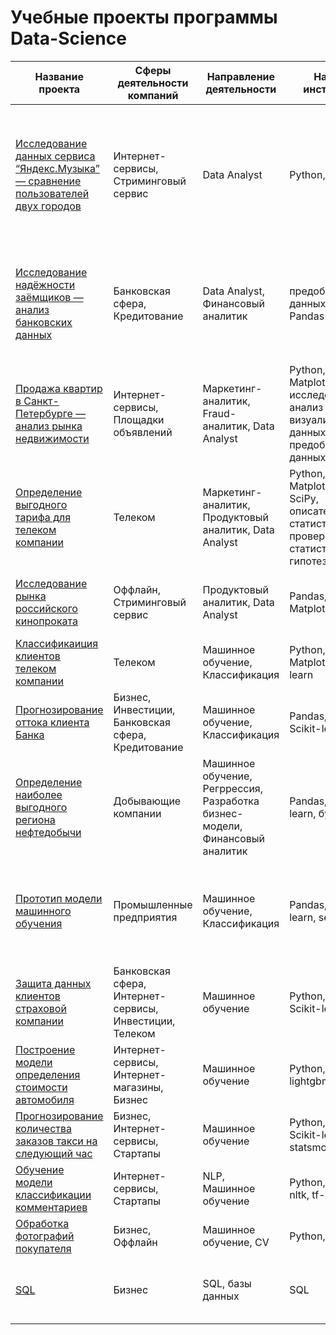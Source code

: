 # Учебные проекты программы Data-Science

| Название проекта | Сферы деятельности компаний | Направление деятельности | Навыки и инструменты | Задачи проекта | Ключевые слова проекта |
|----------|----------|----------|----------|----------|----------|
| [Исследование данных сервиса “Яндекс.Музыка” — сравнение пользователей двух городов](/BasicPython/BasicPython.ipynb)  | Интернет-сервисы, Стриминговый сервис | Data Analyst | Python, Pandas | На реальных данных Яндекс.Музыки c помощью библиотеки Pandas и её возможностей проверить данные и сравнить поведение и предпочтения пользователей двух столиц — Москвы и Санкт-Петербурга. | обработка данных, дубликаты, пропуски, логическая индексация, группировка, сортировка |
| [Исследование надёжности заёмщиков — анализ банковских данных](/DataPreprocessing/DataPreprocessing.ipynb)   | Банковская сфера, Кредитование   | Data Analyst, Финансовый аналитик    | предобработка данных, Python, Pandas   | На основе статистики о платёжеспособности клиентов исследовать влияет ли семейное положение и количество детей клиента на факт возврата кредита в срок   | обработка данных, дубликаты, пропуски, категоризация, декомпозиция |
| [Продажа квартир в Санкт-Петербурге — анализ рынка недвижимости](/ExploratoryDataAnalysis/ExploratoryDataAnalysis.ipynb)    | Интернет-сервисы, Площадки объявлений  | Маркетинг-аналитик, Fraud-аналитик, Data Analyst   | Python, Pandas, Matplotlib, исследовательский анализ данных, визуализация данных, предобработка данных  | Используя данные сервиса Яндекс.Недвижимость, определить рыночную стоимость объектов недвижимости и типичные параметры квартир   | обработка данных, histogram, boxplot, scattermatrix, категоризация, scatterplot,  фрод-мониторинг  |
| [Определение выгодного тарифа для телеком компании](/StatisticalDataAnalysis/StatisticalDataAnalysis.ipynb)   | Телеком   | Маркетинг-аналитик, Продуктовый аналитик, Data Analyst   | Python, Pandas, Matplotlib, NumPy, SciPy, описательная статистика, проверка статистических гипотез   | На основе данных клиентов оператора сотовой связи проанализировать поведение клиентов и поиск оптимального тарифа   | обработка данных, histogram, boxplot, статистический тест, критерий Стьюдента   |
| [Исследование рынка российского кинопроката](/FirstAssemblyProject/FirstAssemblyProject.ipynb)  | Оффлайн, Стриминговый сервис   | Продуктовый аналитик, Data Analyst   | Pandas, Python, Matplotlib   | Выполнить исследование рынка российского кинопроката   | обработка данных, histogram, boxplot, статистический тест |
| [Классификаиция клиентов телеком компании](/IntroductionToML/IntroductionToML.ipynb) | Телеком  | Машинное обучение, Классификация    | Python, Pandas, Matplotlib, Scikit-learn   | На основе данных предложить клиенту тариф.   | классификация, подбор гиперпараметров, выбор модели МО  |
| [Прогнозирование оттока клиента Банка](/LearningWithTeacher/LearningWithTeacher.ipynb) | Бизнес, Инвестиции, Банковская сфера, Кредитование | Машинное обучение, Классификация | Pandas, Matplotlib, Scikit-learn | На основе данных из банка определить клиент, который может уйти | классификация, подбор гиперпараметров, выбор модели МО |
| [Определение наиболее выгодного региона нефтедобычи](/MachineLearningInBusiness/MachineLearningInBusiness.ipynb)  | Добывающие компании | Машинное обучение, Регррессия, Разработка бизнес-модели, Финансовый аналитик | Pandas, Scikit-learn, бутстреп   | На основе данных геологи разведки выбрать район добычи нефти   | регрессия, разработка бизнес-модели, бутстреп |
| [Прототип модели машинного обучения ](/SecondAssemblyProject/SecondAssemblyProject.ipynb)  | Промышленные предприятия   | Машинное обучение, Классификация    | Pandas, Scikit-learn, seaborn | Разработать модель, которая должна предсказать коэффициент восстановления золота из золотосодержащей руды. | Классификация, бизнес модель |
| [Защита данных клиентов страховой компании ](/LinearAlgebra/LinearAlgebra.ipynb) | Банковская сфера, Интернет-сервисы, Инвестиции, Телеком | Машинное обучение | Python, NumPy, Scikit-learn  | Разработка модели анонимизации персональных данных   | линейная алгебра, регрессия  |
| [Построение модели определения стоимости автомобиля ](/NumericalMethods/NumericalMethods.ipynb) | Интернет-сервисы, Интернет-магазины, Бизнес  |Машинное обучение  | Python, Pandas, lightgbm | Разработка системы рекомендации стоимости автомобиля на основе его описания | градиентный бустинг, регрессия |
| [Прогнозирование количества заказов такси на следующий час ](/TimeSeries/TimeSeries.ipynb) | Бизнес, Интернет-сервисы, Стартапы  | Машинное обучение  | Python, Pandas, Scikit-learn, statsmodels  | Разработка системы предсказания объема заказа.   | временные ряды, регрессия, предсказания  |
| [Обучение модели классификации комментариев](/MLForTexts/MLForTexts.ipynb) | Интернет-сервисы, Стартапы | NLP, Машинное обучение | Python, Pandas, nltk, tf-idf  | Определение токсичности комментарии. | обработка естественного языка, NLP |
| [Обработка фотографий покупателя](/CV/CV.ipynb) | Бизнес, Оффлайн   | Машинное обучение, CV | Python, Keras | Определение возраста по фотографии |обработка изображени, нейронные сети |
| [SQL](/BaseSQL/SQL.ipynb) | Бизнес  | SQL, базы данных | SQL | Запросы к базе данных | WHERE, HAVING, GROUP BY , JOIN, UNION, вложенные запросы. |


